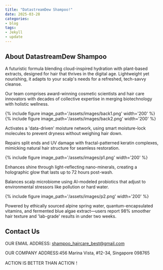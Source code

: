```yaml
---
title: "DatastreamDew Shampoo!"
date: 2025-03-28
categories:
- blog
tags:
- Jekyll
- update
---
```


## About DatastreamDew Shampoo

A futuristic formula blending cloud-inspired hydration with plant-based extracts, designed for hair that thrives in the digital age. Lightweight yet nourishing, it adapts to your scalp's needs for a refreshed, tech-savvy cleanse.

Our team comprises award-winning cosmetic scientists and hair care innovators with decades of collective expertise in merging biotechnology with holistic wellness.

{% include figure image_path='/assets/images/back1.png' width='200' %}
{% include figure image_path='/assets/images/back2.png' width='200' %}

Activates a 'data-driven' moisture network, using smart moisture-lock molecules to prevent dryness without weighing hair down.

Repairs split ends and UV damage with fractal-patterned keratin complexes, mimicking natural hair structure for seamless restoration.

{% include figure image_path='/assets/images/p1.png' width='200' %}

Enhances shine through light-reflecting nano-minerals, creating a holographic glow that lasts up to 72 hours post-wash.

Balances scalp microbiome using AI-modeled probiotics that adjust to environmental stressors like pollution or hard water.

{% include figure image_path='/assets/images/p2.png' width='200' %}

Powered by ethically sourced alpine spring water, quantum-encapsulated vitamins, and fermented blue algae extract—users report 98% smoother hair texture and 'lab-grade' results in under two weeks.

## Contact Us

OUR EMAIL ADDRESS: shampoo_haircare_best@gmail.com

OUR COMPANY ADDRESS:456 Marina Vista, #12-34, Singapore 098765

ACTION IS BETTER THAN ACTION！
